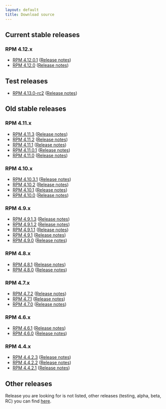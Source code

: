 ```yaml
---
layout: default
title: Download source
---
```


## Current stable releases

### RPM 4.12.x

* [RPM 4.12.0.1](http://rpm.org/releases/rpm-4.12.x/rpm-4.12.0.1.tar.bz2) ([Release notes](wiki/Releases/4.12.0.1.html))
* [RPM 4.12.0](http://rpm.org/releases/rpm-4.12.x/rpm-4.12.0.tar.bz2) ([Release notes](wiki/Releases/4.12.0.html))

## Test releases

* [RPM 4.13.0-rc2](http://rpm.org/releases/testing/rpm-4.13.0-rc2.tar.bz2) ([Release notes](wiki/Releases/4.13.0.html))

## Old stable releases

### RPM 4.11.x

* [RPM 4.11.3](http://rpm.org/releases/rpm-4.11.x/rpm-4.11.3.tar.bz2) ([Release notes](wiki/Releases/4.11.3.html))
* [RPM 4.11.2](http://rpm.org/releases/rpm-4.11.x/rpm-4.11.2.tar.bz2) ([Release notes](wiki/Releases/4.11.2.html))
* [RPM 4.11.1](http://rpm.org/releases/rpm-4.11.x/rpm-4.11.1.tar.bz2) ([Release notes](wiki/Releases/4.11.1.html))
* [RPM 4.11.0.1](http://rpm.org/releases/rpm-4.11.x/rpm-4.11.0.1.tar.bz2) ([Release notes](wiki/Releases/4.11.0.1.html))
* [RPM 4.11.0](http://rpm.org/releases/rpm-4.11.x/rpm-4.11.0.tar.bz2) ([Release notes](wiki/Releases/4.11.0.html))


### RPM 4.10.x

* [RPM 4.10.3.1](http://rpm.org/releases/rpm-4.10.x/rpm-4.10.3.1.tar.bz2) ([Release notes](wiki/Releases/4.10.3.1.html))
* [RPM 4.10.2](http://rpm.org/releases/rpm-4.10.x/rpm-4.10.2.tar.bz2) ([Release notes](wiki/Releases/4.10.2.html))
* [RPM 4.10.1](http://rpm.org/releases/rpm-4.10.x/rpm-4.10.1.tar.bz2) ([Release notes](wiki/Releases/4.10.1.html))
* [RPM 4.10.0](http://rpm.org/releases/rpm-4.10.x/rpm-4.10.0.tar.bz2) ([Release notes](wiki/Releases/4.10.0.html))

### RPM 4.9.x

* [RPM 4.9.1.3](http://rpm.org/releases/rpm-4.9.x/rpm-4.9.1.3.tar.bz2) ([Release notes](wiki/Releases/4.9.1.3.html))
* [RPM 4.9.1.2](http://rpm.org/releases/rpm-4.9.x/rpm-4.9.1.2.tar.bz2) ([Release notes](wiki/Releases/4.9.1.2.html))
* [RPM 4.9.1.1](http://rpm.org/releases/rpm-4.9.x/rpm-4.9.1.1.tar.bz2) ([Release notes](wiki/Releases/4.9.1.1.html))
* [RPM 4.9.1](http://rpm.org/releases/rpm-4.9.x/rpm-4.9.1.tar.bz2) ([Release notes](wiki/Releases/4.9.1.html))
* [RPM 4.9.0](http://rpm.org/releases/rpm-4.9.x/rpm-4.9.0.tar.bz2) ([Release notes](wiki/Releases/4.9.0.html))

### RPM 4.8.x

* [RPM 4.8.1](http://rpm.org/releases/rpm-4.8.x/rpm-4.8.1.tar.bz2) ([Release notes](wiki/Releases/4.8.1.html))
* [RPM 4.8.0](http://rpm.org/releases/rpm-4.8.x/rpm-4.8.0.tar.bz2) ([Release notes](wiki/Releases/4.8.0.html))

### RPM 4.7.x

* [RPM 4.7.2](http://rpm.org/releases/rpm-4.7.x/rpm-4.7.2.tar.bz2) ([Release notes](wiki/Releases/4.7.2.html))
* [RPM 4.7.1](http://rpm.org/releases/rpm-4.7.x/rpm-4.7.1.tar.bz2) ([Release notes](wiki/Releases/4.7.1.html))
* [RPM 4.7.0](http://rpm.org/releases/rpm-4.7.x/rpm-4.7.0.tar.bz2) ([Release notes](wiki/Releases/4.7.0.html))

### RPM 4.6.x

* [RPM 4.6.1](http://rpm.org/releases/rpm-4.6.x/rpm-4.6.1.tar.bz2) ([Release notes](wiki/Releases/4.6.1.html))
* [RPM 4.6.0](http://rpm.org/releases/rpm-4.6.x/rpm-4.6.0.tar.bz2) ([Release notes](wiki/Releases/4.6.0.html))

### RPM 4.4.x

* [RPM 4.4.2.3](http://rpm.org/releases/rpm-4.4.x/rpm-4.4.2.3.tar.gz) ([Release notes](wiki/Releases/4.4.2.3.html))
* [RPM 4.4.2.2](http://rpm.org/releases/rpm-4.4.x/rpm-4.4.2.2.tar.gz) ([Release notes](wiki/Releases/4.4.2.2.html))
* [RPM 4.4.2.1](http://rpm.org/releases/rpm-4.4.x/rpm-4.4.2.1.tar.gz) ([Release notes](wiki/Releases/4.4.2.1.html))


## Other releases
Release you are looking for is not listed, other releases (testing, alpha, beta, RC) you can find [here](https://github.com/rpm-software-management/rpm/releases).
